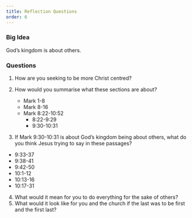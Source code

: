 ```yaml
---
title: Reflection Questions
order: 6
---
```


### Big Idea 
God’s kingdom is about others. 


### Questions 
1. How are you seeking to be more Christ centred? 
2. How would you summarise what these sections are about?
    - Mark 1-8 
    - Mark 8-16 
    - Mark 8:22-10:52
        - 8:22-9:29
        - 9:30-10:31
    
3. If Mark 9:30-10:31 is about God’s kingdom being about others, what do you think Jesus trying to say in these passages? 
  - 9:33-37
  - 9:38-41  
  - 9:42-50
  - 10:1-12
  - 10:13-16
  - 10:17-31

4. What would it mean for you to do everything for the sake of others? 
5. What would it look like for you and the church if the last was to be first and the first last? 

